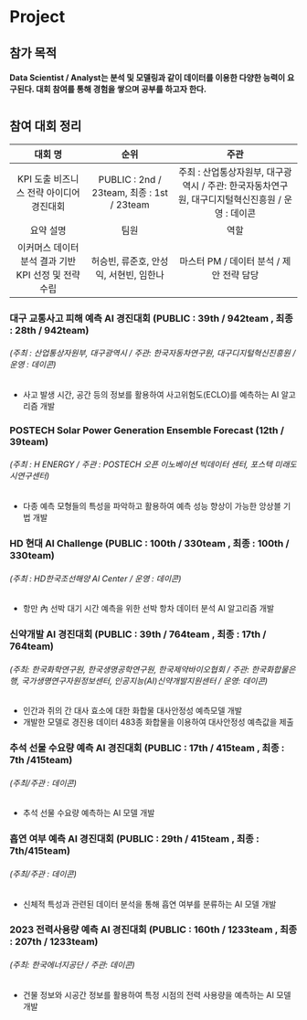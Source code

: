 # Project

## 참가 목적
#### Data Scientist / Analyst는 분석 및 모델링과 같이 데이터를 이용한 다양한 능력이 요구된다. 대회 참여를 통해 경험을 쌓으며 공부를 하고자 한다.
# 
## 참여 대회 정리
|대회 명|순위|주관|
|:---:|:---:|:---:|
|KPI 도출 비즈니스 전략 아이디어 경진대회|PUBLIC : 2nd / 23team, 최종 : 1st / 23team|주최 : 산업통상자원부, 대구광역시 / 주관: 한국자동차연구원, 대구디지털혁신진흥원 / 운영 : 데이콘|
|요약 설명|팀원|역할|
|이커머스 데이터 분석 결과 기반 KPI 선정 및 전략 수립|허승빈, 류준호, 안성익, 서현빈, 임한나|마스터 PM / 데이터 분석 / 제안 전략 담당|

### 대구 교통사고 피해 예측 AI 경진대회 (PUBLIC : 39th / 942team , 최종 : 28th / 942team)
###### (주최 : 산업통상자원부, 대구광역시 / 주관: 한국자동차연구원, 대구디지털혁신진흥원 / 운영 : 데이콘) 
- 사고 발생 시간, 공간 등의 정보를 활용하여 사고위험도(ECLO)를 예측하는 AI 알고리즘 개발

### POSTECH Solar Power Generation Ensemble Forecast (12th / 39team)
###### (주최 : H ENERGY / 주관 : POSTECH 오픈 이노베이션 빅데이터 센터, 포스텍 미래도시연구센터) 
- 다종 예측 모형들의 특성을 파악하고 활용하여 예측 성능 향상이 가능한 앙상블 기법 개발
  
### HD 현대 AI Challenge (PUBLIC : 100th / 330team , 최종 : 100th / 330team)
###### (주최 : HD한국조선해양 AI Center / 운영 : 데이콘)
- 항만 內 선박 대기 시간 예측을 위한 선박 항차 데이터 분석 AI 알고리즘 개발
  
### 신약개발 AI 경진대회 (PUBLIC : 39th / 764team , 최종 : 17th / 764team)
###### (주최: 한국화학연구원, 한국생명공학연구원, 한국제약바이오협회 / 주관: 한국화합물은행, 국가생명연구자원정보센터, 인공지능(AI)신약개발지원센터 / 운영: 데이콘) 
- 인간과 쥐의 간 대사 효소에 대한 화합물 대사안정성 예측모델 개발
- 개발한 모델로 경진용 데이터 483종 화합물을 이용하여 대사안정성 예측값을 제출
  
### 추석 선물 수요량 예측 AI 경진대회 (PUBLIC : 17th / 415team , 최종 : 7th /415team)
###### (주최/주관 : 데이콘)
- 추석 선물 수요량 예측하는 AI 모델 개발
  
### 흡연 여부 예측 AI 경진대회 (PUBLIC : 29th / 415team , 최종 : 7th/415team)
###### (주최/주관 : 데이콘) 
- 신체적 특성과 관련된 데이터 분석을 통해 흡연 여부를 분류하는 AI 모델 개발
  
### 2023 전력사용량 예측 AI 경진대회 (PUBLIC : 160th / 1233team , 최종 : 207th / 1233team)
###### (주최: 한국에너지공단 / 주관: 데이콘) 
- 건물 정보와 시공간 정보를 활용하여 특정 시점의 전력 사용량을 예측하는 AI 모델 개발
